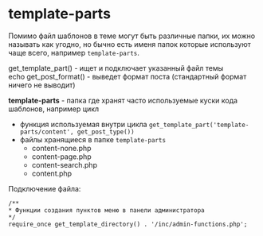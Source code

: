 # template-parts
Помимо файл шаблонов в теме могут быть различные папки, их можно называть как угодно, но бычно есть именя папок которые используют чаще всего, например `template-parts`.

get_template_part() - ищет и подключает указанный файл темы  
echo get_post_format() - выведет формат поста (стандартный формат ничего не выводит)

**template-parts** - папка где хранят часто используемые куски кода шаблонов, например цикл
- функция используемая внутри цикла `get_template_part('template-parts/content', get_post_type())`
- файлы хранящиеся в папке `template-parts`
  - content-none.php
  - content-page.php
  - content-search.php
  - content.php

Подключение файла:

    /**
    * Функции создания пунктов меню в панели администратора
    */
    require_once get_template_directory() . '/inc/admin-functions.php';